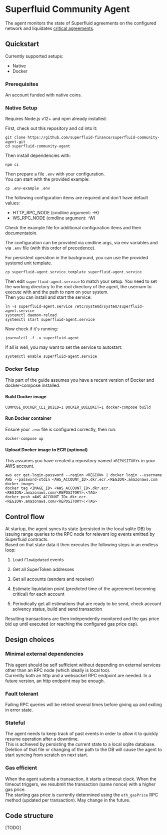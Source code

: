# Superfluid Community Agent

The agent monitors the state of Superfluid agreements on the configured network and liquidates [critical agreements](https://docs.superfluid.finance/superfluid/docs/constant-flow-agreement#liquidation-and-solvency).

## Quickstart

Currently supported setups:
* Native
* Docker

### Prerequisites

An account funded with native coins.

### Native Setup

Requires Node.js v12+ and npm already installed. 

First, check out this repository and cd into it:
```
git clone https://github.com/superfluid-finance/superfluid-community-agent.git
cd superfluid-community-agent
```

Then install dependencies with:
```
npm ci
```
Then prepare a file `.env` with your configuration.  
You can start with the provided example:
```
cp .env-example .env
```
The following configuration items are required and don't have default values:
* HTTP_RPC_NODE (cmdline argument: -H)
* WS_RPC_NODE (cmdline argument: -W)

Check the example file for additional configuration items and their documentatoin.

The configuration can be provided via cmdline args, via env variables and via `.env` file (with this order of precedence).

For persistent operation in the background, you can use the provided systemd unit template.
```
cp superfluid-agent.service.template superfluid-agent.service
```
Then edit `superfluid-agent.service` to match your setup. You need to set the working directory to the root directory of the agent, the usernam to execute with and the path to npm on your system.  
Then you can install and start the service:
```
ln -s superfluid-agent.service /etc/systemd/system/superfluid-agent.service
systemctl daemon-reload
systemctl start superfluid-agent.service
```
Now check if it's running:
```
journalctl -f -u superfluid-agent
```
If all is well, you may want to set the service to autostart:
```
systemctl enable superfluid-agent.service
```

### Docker Setup

This part of the guide assumes you have a recent version of Docker and docker-compose installed.

#### Build Docker image
```
COMPOSE_DOCKER_CLI_BUILD=1 DOCKER_BUILDKIT=1 docker-compose build
```

#### Run Docker container
Ensure your ```.env``` file is configured correctly, then run:
```
docker-compose up
```

#### Upload Docker image to ECR (optional)
This assumes you have created a repository named ```<REPOSITORY>``` in your AWS account.
```
aws ecr get-login-password --region <REGION> | docker login --username AWS --password-stdin <AWS_ACCOUNT_ID>.dkr.ecr.<REGION>.amazonaws.com
docker images
docker tag <IMAGE_ID> <AWS_ACCOUNT_ID>.dkr.ecr.<REGION>.amazonaws.com/<REPOSITORY>:<TAG>
docker push <AWS_ACCOUNT_ID>.dkr.ecr.<REGION>.amazonaws.com/<REPOSITORY>:<TAG>
```

## Control flow

At startup, the agent syncs its state (persisted in the local sqlite DB) by issuing range queries to the RPC node for relevant log events emitted by Superfluid contracts.    
Based on that state data it then executes the following steps in an endless loop:

1.  Load `FlowUpdated` events

2.  Get all SuperToken addresses

3.  Get all accounts (senders and receiver)

4.  Estimate liquidation point (predicted time of the agreement becoming critical) for each account

5.  Periodically get all estimations that are ready to be send, check account solvency status, build and send transaction

Resulting transactions are then independently monitored and the gas price bid up until executed (or reaching the configured gas price cap).

## Design choices

### Minimal external dependencies

This agent should be self sufficient without depending on external services other than an RPC node (which ideally is local too).  
Currently both an http and a websocket RPC endpoint are needed. In a future version, an http endpoint may be enough.

### Fault tolerant

Failing RPC queries will be retried several times before giving up and exiting in error state.

### Stateful

The agent needs to keep track of past events in order to allow it to quickly resume operation after a downtime.  
This is achieved by persisting the current state to a local sqlite database.  
Deletion of that file or changing of the path to the DB will cause the agent to start syncing from scratch on next start.

### Gas efficient

When the agent submits a transaction, it starts a timeout clock. When the timeout triggers, we resubmit the transaction (same nonce) with a higher gas price.  
The starting gas price is currently determined using the `eth_gasPrice` RPC method (updated per transaction). May change in the future.

## Code structure

[TODO]
